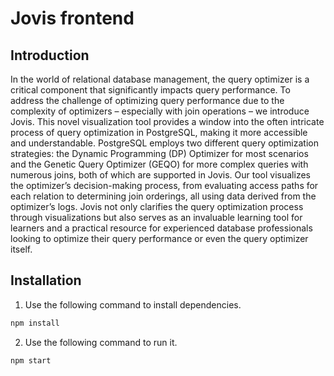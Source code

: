 # Jovis frontend

## Introduction
In the world of relational database management, the query optimizer is a critical component that significantly impacts query performance. To address the challenge of optimizing query performance due to the complexity of optimizers – especially with join operations – we introduce Jovis. This novel visualization tool provides a window into the often intricate process of query optimization in PostgreSQL, making it more accessible and understandable. PostgreSQL employs two different query optimization strategies: the Dynamic Programming (DP) Optimizer for most scenarios and the Genetic Query Optimizer (GEQO) for more complex queries with numerous joins, both of which are supported in Jovis. Our tool visualizes the optimizer’s decision-making process, from evaluating access paths for each relation to determining join orderings, all using data derived from the optimizer’s logs. Jovis not only clarifies the query optimization process through visualizations but also serves as an invaluable learning tool for learners and a practical resource for experienced database professionals looking to optimize their query performance or even the query optimizer itself.

## Installation

1. Use the following command to install dependencies.
```bash
npm install
```

2. Use the following command to run it.
```bash
npm start
```
